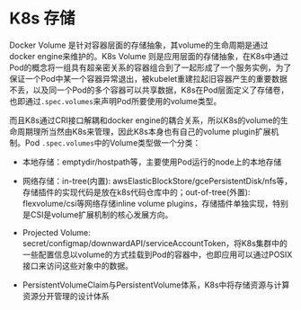 # K8s 存储

Docker Volume 是针对容器层面的存储抽象，其volume的生命周期是通过docker engine来维护的。K8s Volume 则是应用层面的存储抽象，在K8s中通过Pod的概念将一组具有超亲密关系的容器组合到了一起形成了一个服务实例，为了保证一个Pod中某一个容器异常退出，被kubelet重建拉起旧容器产生的重要数据不丢，以及同一个Pod的多个容器可以共享数据，K8s在Pod层面定义了存储卷，也即通过`.spec.volumes`来声明Pod所要使用的volume类型。

而且K8s通过CRI接口解耦和docker engine的耦合关系，所以K8s的volume的生命周期理所当然由K8s来管理，因此K8s本身也有自己的volume plugin扩展机制。Pod `.spec.volumes`中的Volume类型做一个分类：

- 本地存储：emptydir/hostpath等，主要使用Pod运行的node上的本地存储

- 网络存储：in-tree(内置): awsElasticBlockStore/gcePersistentDisk/nfs等，存储插件的实现代码是放在k8s代码仓库中的；out-of-tree(外置): flexvolume/csi等网络存储inline volume plugins，存储插件单独实现，特别是CSI是volume扩展机制的核心发展方向。

- Projected Volume: secret/configmap/downwardAPI/serviceAccountToken，将K8s集群中的一些配置信息以volume的方式挂载到Pod的容器中，也即应用可以通过POSIX接口来访问这些对象中的数据。

- PersistentVolumeClaim与PersistentVolume体系，K8s中将存储资源与计算资源分开管理的设计体系
